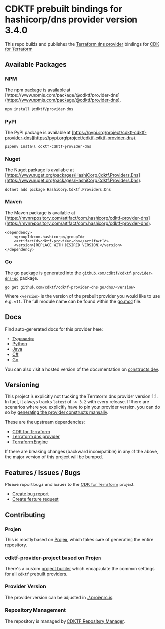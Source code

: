 
# CDKTF prebuilt bindings for hashicorp/dns provider version 3.4.0

This repo builds and publishes the [Terraform dns provider](https://registry.terraform.io/providers/hashicorp/dns/3.4.0/docs) bindings for [CDK for Terraform](https://cdk.tf).

## Available Packages

### NPM

The npm package is available at [https://www.npmjs.com/package/@cdktf/provider-dns](https://www.npmjs.com/package/@cdktf/provider-dns).

`npm install @cdktf/provider-dns`

### PyPI

The PyPI package is available at [https://pypi.org/project/cdktf-cdktf-provider-dns](https://pypi.org/project/cdktf-cdktf-provider-dns).

`pipenv install cdktf-cdktf-provider-dns`

### Nuget

The Nuget package is available at [https://www.nuget.org/packages/HashiCorp.Cdktf.Providers.Dns](https://www.nuget.org/packages/HashiCorp.Cdktf.Providers.Dns).

`dotnet add package HashiCorp.Cdktf.Providers.Dns`

### Maven

The Maven package is available at [https://mvnrepository.com/artifact/com.hashicorp/cdktf-provider-dns](https://mvnrepository.com/artifact/com.hashicorp/cdktf-provider-dns).

```
<dependency>
    <groupId>com.hashicorp</groupId>
    <artifactId>cdktf-provider-dns</artifactId>
    <version>[REPLACE WITH DESIRED VERSION]</version>
</dependency>
```

### Go

The go package is generated into the [`github.com/cdktf/cdktf-provider-dns-go`](https://github.com/cdktf/cdktf-provider-dns-go) package.

`go get github.com/cdktf/cdktf-provider-dns-go/dns/<version>`

Where `<version>` is the version of the prebuilt provider you would like to use e.g. `v11`. The full module name can be found
within the [go.mod](https://github.com/cdktf/cdktf-provider-dns-go/blob/main/dns/go.mod#L1) file.

## Docs

Find auto-generated docs for this provider here: 

- [Typescript](./docs/API.typescript.md)
- [Python](./docs/API.python.md)
- [Java](./docs/API.java.md)
- [C#](./docs/API.csharp.md)
- [Go](./docs/API.go.md)

You can also visit a hosted version of the documentation on [constructs.dev](https://constructs.dev/packages/@cdktf/provider-dns).

## Versioning

This project is explicitly not tracking the Terraform dns provider version 1:1. In fact, it always tracks `latest` of `~> 3.2` with every release. If there are scenarios where you explicitly have to pin your provider version, you can do so by [generating the provider constructs manually](https://cdk.tf/imports).

These are the upstream dependencies:

- [CDK for Terraform](https://cdk.tf)
- [Terraform dns provider](https://registry.terraform.io/providers/hashicorp/dns/3.4.0)
- [Terraform Engine](https://terraform.io)

If there are breaking changes (backward incompatible) in any of the above, the major version of this project will be bumped.

## Features / Issues / Bugs

Please report bugs and issues to the [CDK for Terraform](https://cdk.tf) project:

- [Create bug report](https://cdk.tf/bug)
- [Create feature request](https://cdk.tf/feature)

## Contributing

### Projen

This is mostly based on [Projen](https://github.com/projen/projen), which takes care of generating the entire repository.

### cdktf-provider-project based on Projen

There's a custom [project builder](https://github.com/cdktf/cdktf-provider-project) which encapsulate the common settings for all `cdktf` prebuilt providers.

### Provider Version

The provider version can be adjusted in [./.projenrc.js](./.projenrc.js).

### Repository Management

The repository is managed by [CDKTF Repository Manager](https://github.com/cdktf/cdktf-repository-manager/).

